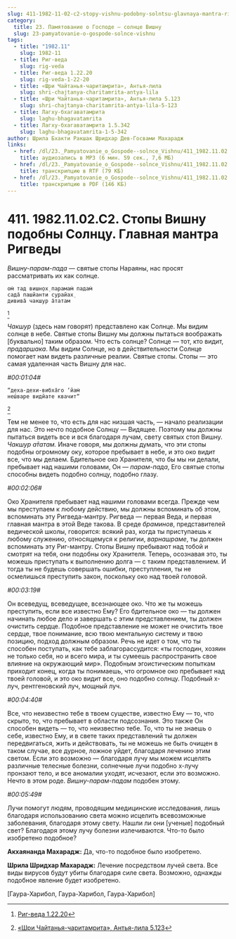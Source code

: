```yaml
---
slug: 411-1982-11-02-c2-stopy-vishnu-podobny-solntsu-glavnaya-mantra-rigvedy
category:
  title: 23. Памятование о Господе — солнце Вишну
  slug: 23-pamyatovanie-o-gospode-solnce-vishnu
tags:
  - title: "1982.11"
    slug: 1982-11
  - title: Риг-веда
    slug: rig-veda
  - title: Риг-веда 1.22.20
    slug: rig-veda-1-22-20
  - title: «Шри Чайтанья-чаритамрита», Антья-лила
    slug: shri-chajtanya-charitamrita-antya-lila
  - title: «Шри Чайтанья-чаритамрита», Антья-лила 5.123
    slug: shri-chajtanya-charitamrita-antya-lila-5-123
  - title: Лагху-бхагаватамрита
    slug: laghu-bhagavatamrita
  - title: Лагху-бхагаватамрита 1.5.342
    slug: laghu-bhagavatamrita-1-5-342
author: Шрила Бхакти Ракшак Шридхар Дев-Госвами Махарадж
links:
  - href: /dl/23._Pamyatovanie_o_Gospode--solnce_Vishnu/411_1982.11.02.C2_SridharMj_Stopy_Vishnu_podobny_Solncu__Glavnaja_mantra_Rigvedy.mp3
    title: аудиозапись в MP3 (6 мин. 59 сек., 7,6 МБ)
  - href: /dl/23._Pamyatovanie_o_Gospode--solnce_Vishnu/411_1982.11.02.C2_SridharMj_Stopy_Vishnu_podobny_Solncu__Glavnaja_mantra_Rigvedy.rtf
    title: транскрипцию в RTF (79 КБ)
  - href: /dl/23._Pamyatovanie_o_Gospode--solnce_Vishnu/411_1982.11.02.C2_SridharMj_Stopy_Vishnu_podobny_Solncu__Glavnaja_mantra_Rigvedy.pdf
    title: транскрипцию в PDF (146 КБ)
---
```


# 411. 1982.11.02.C2. Стопы Вишну подобны Солнцу. Главная мантра Ригведы

*Вишну-парам-пада* — святые стопы Нараяны, нас просят рассматривать их как солнце.

    ом̇ тад вишн̣ох̣ парамам̇ падам̇
    сада̄ пашйанти сурайах̣
    дивива̄ чакшур а̄татам
[^_ftn1]

*Чакшур* (здесь нам говорят) представлено как Солнце. Мы видим солнце в небе. Святые стопы Вишну мы должны пытаться воображать [буквально] таким образом. Что есть солнце? Солнце — тот, кто видит, *прадаршака*. Мы видим Солнце, но в действительности Солнце помогает нам видеть различные реалии. Святые стопы. Стопы — это самая удаленная часть Вишну для нас.

*#00:01:04#*

    “деха-дехи-вибха̄го ‘йам̇
    неш́варе видйате квачит“
[^_ftn2]

Тем не менее то, что есть для нас низшая часть, — начало реализации для нас. Это нечто подобное Солнцу — Видящее. Поэтому мы должны пытаться видеть все и вся благодаря лучам, свету святых стоп Вишну. *Чакшур а̄татам.* Иначе говоря, мы должны думать, что эти стопы подобны огромному оку, которое пребывает в небе, и это око видит все, что мы делаем. Бдительное око Хранителя, что бы мы ни делали, пребывает над нашими головами, Он — *парам-пада*, Его святые стопы способны видеть подобно солнцу, подобно глазу.

*#00:02:06#*

Око Хранителя пребывает над нашими головами всегда. Прежде чем мы преступаем к любому действию, мы должны вспоминать об этом, вспоминать эту Ригведа-мантру. Ригведа — первая Веда, и первая главная мантра в этой Веде такова. В среде *браминов*, представителей ведической школы, говорится: всякий раз, когда ты приступаешь к любому служению, относящемуся к религии, *варнашраме*, ты должен вспоминать эту Риг-мантру. Стопы Вишну пребывают над тобой и смотрят на тебя, они подобны оку Хранителя. Теперь, осознавая это, ты можешь приступать к выполнению долга — с таким представлением. И тогда ты не будешь совершать ошибки, преступления, ты не осмелишься преступить закон, поскольку око над твоей головой.

*#00:03:19#*

Он всеведущ, всеведущее, всезнающее око. Что же ты можешь преступить, если все известно Ему? Его бдительное око — ты должен начинать любое дело и завершать с этим представлением, ты должен очистить сердце. Подобное представление не может не очистить твое сердце, твое понимание, всю твою ментальную систему и твою позицию, подход должным образом. Речь не идет о том, что ты способен поступать, как тебе заблагорассудится: «ты господин, хозяин не только себя, но и всего мира, и ты сумеешь распространить свое влияние на окружающий мир». Подобным эгоистическим попыткам приходит конец, когда ты понимаешь, что огромное око пребывает над твоей головой, и это око видит все, оно подобно солнцу. Подобный х-луч, рентгеновский луч, мощный луч.

*#00:04:40#*

Все, что неизвестно тебе в твоем существе, известно Ему — то, что скрыто, то, что пребывает в области подсознания. Это также Он способен видеть — то, что неизвестно тебе. То, что ты не знаешь о себе, известно Ему, и в свете таких представлений ты должен передвигаться, жить и действовать, ты не можешь не быть очищен в таком случае, все дурное, ложное уйдет, благодаря лечению этим светом. Если это возможно — благодаря лучу мы можем исцелять различные телесные болезни, солнечные лучи подобно х-лучу пронзают тело, и все аномалии уходят, исчезают, если это возможно. Нечто в этом роде. *Вишну-парам-падам* подобен этому.

*#00:05:49#*

Лучи помогут людям, проводящим медицинские исследования, лишь благодаря использованию света можно исцелить всевозможные заболевания, благодаря этому свету. Нашли ли они [ученые] подобный свет? Благодаря этому лучу болезни излечиваются. Что-то было изобретено подобное?

**Акхаянанда Махарадж:** Да, что-то подобное было изобретено.

**Шрила Шридхар Махарадж:** Лечение посредством лучей света. Все виды вирусов будут убиты благодаря силе света. Возможно, однажды подобное явление будет изобретено.

[Гаура-Харибол, Гаура-Харибол, Гаура-Харибол]



[^_ftn1]: [Риг-веда 1.22.20](../notes/rig-veda/rig-veda-1-22-20.md)

[^_ftn2]: [«Шри Чайтанья-чаритамрита», Антья-лила 5.123](../notes/shri-chajtanya-charitamrita-antya-lila/shri-chajtanya-charitamrita-antya-lila-5-123.md)
